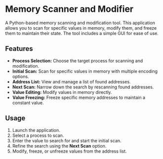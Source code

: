 # Memory Scanner and Modifier

A Python-based memory scanning and modification tool. This application allows you to scan for specific values in memory, modify them, and freeze them to maintain their state. The tool includes a simple GUI for ease of use.

## Features

- **Process Selection:** Choose the target process for scanning and modification.  
- **Initial Scan:** Scan for specific values in memory with multiple encoding options.  
- **Address List:** View and manage a list of found addresses.  
- **Next Scan:** Narrow down the search by rescanning found addresses.
- **Value Editing:** Modify values in memory directly.  
- **Value Freezing:** Freeze specific memory addresses to maintain a constant value.  

## Usage

1. Launch the application.  
2. Select a process to scan.  
3. Enter the value to search for and start the initial scan.  
4. Refine the search using the **Next Scan** option.  
5. Modify, freeze, or unfreeze values from the address list.  
